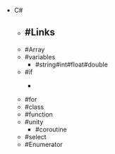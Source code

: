 - C#
	- #Links
		-
	- #Array
	- #variables
		- #string#int#float#double
	- #if
		- ```C#
		  ```
	- #for
	- #class
	- #function
	- #unity
		- #coroutine
	- #select
	- #Enumerator